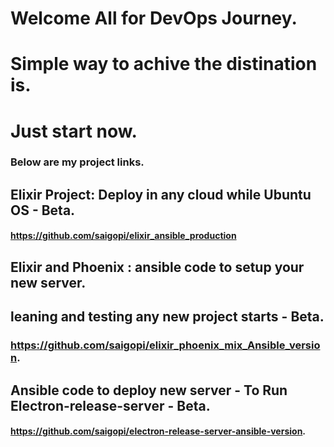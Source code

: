 # Welcome All for DevOps Journey.
# Simple way to achive the distination is. 
# Just start now. 


 ### Below are my project links.

## Elixir Project: Deploy in any cloud while Ubuntu OS - Beta.
#### https://github.com/saigopi/elixir_ansible_production

## Elixir and Phoenix : ansible code to setup your new server.
## leaning and testing any new project starts - Beta.
### https://github.com/saigopi/elixir_phoenix_mix_Ansible_version.

## Ansible code to deploy new server  - To Run Electron-release-server - Beta.
#### https://github.com/saigopi/electron-release-server-ansible-version.




